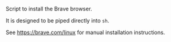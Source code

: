 Script to install the Brave browser.

It is designed to be piped directly into `sh`.

See https://brave.com/linux for manual installation instructions.
